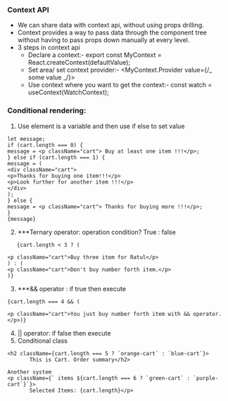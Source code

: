 ### Context API

- We can share data with context api, without using props drilling.
- Context provides a way to pass data through the component tree without having to pass props down manually at every level.
- 3 steps in context api
  - Declare a context:- export const MyContext = React.createContext(defaultValue);
  - Set area/ set context provider:- <MyContext.Provider value={/_ some value _/}>
  - Use context where you want to get the context:- const watch = useContext(WatchContext);

### Conditional rendering:

1. Use element is a variable and then use if else to set value

```
let message;
if (cart.length === 0) {
message = <p className="cart"> Buy at least one item !!!</p>;
} else if (cart.length === 1) {
message = (
<div className="cart">
<p>Thanks for buying one item!!!</p>
<p>Look further for another item !!!</p>
</div>
);
} else {
message = <p className="cart"> Thanks for buying more !!!</p>;
}
{message}
```

2. \*\*\*Ternary operator: operation condition? True : false

```
   {cart.length < 3 ? (

<p className="cart">Buy three item for Ratul</p>
) : (
<p className="cart">Don't buy number forth item.</p>
)}
```

3. \*\*\*&& operator : if true then execute

```
{cart.length === 4 && (

<p className="cart">You just buy number forth item with && operator.</p>)}
```

4. || operator: if false then execute
5. Conditional class

```
<h2 className={cart.length === 5 ? `orange-cart` : `blue-cart`}>
       This is Cart. Order summary</h2>
```

```
Another system
<p className={` items ${cart.length === 6 ? `green-cart` : `purple-cart`}`}>
       Selected Items: {cart.length}</p>
```

